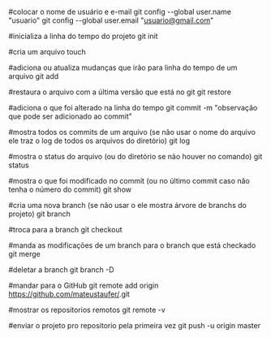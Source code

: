 #colocar o nome de usuário e e-mail
git config --global user.name "usuario"
git config --global user.email "usuario@gmail.com"

#inicializa a linha do tempo do projeto
git init <projeto>

#cria um arquivo
touch <arquivo>

#adiciona ou atualiza mudanças que irão para linha do tempo de um arquivo
git add <arquivo>

#restaura o arquivo com a última versão que está no git
git restore <arquivo>

#adiciona o que foi alterado na linha do tempo
git commit <arquivo> -m "observação que pode ser adicionado ao commit"

#mostra todos os commits de um arquivo (se não usar o nome do arquivo ele traz o log de todos os arquivos do diretório)
git log <arquivo>

#mostra o status do arquivo (ou do diretório se não houver <arquivo> no comando)
git status <arquivo>

#mostra o que foi modificado no commit (ou no último commit caso não tenha o número do commit)
git show <numero do commit>

#cria uma nova branch <branch> (se não usar o <branch> ele mostra árvore de branchs do projeto)
git branch <branch>

#troca para a branch <branch>
git checkout <branch>

#manda as modificações de um branch <branch> para o branch que está checkado
git merge <branch>

#deletar a branch
git branch -D <branch>

#mandar para o GitHub
git remote add origin https://github.com/mateustaufer/<repositorio>.git

#mostrar os repositorios remotos
git remote -v

#enviar o projeto pro repositorio pela primeira vez
git push -u origin master
